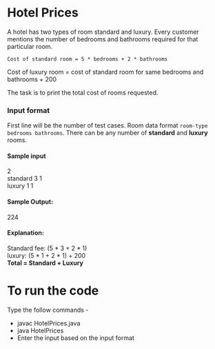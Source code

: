 # Hotel Prices 

A hotel has two types of room standard and luxury. Every customer mentions the number of bedrooms and bathrooms required for that particular room.

```Cost of standard room = 5 * bedrooms + 2 * bathrooms```

Cost of luxury room = cost of standard room for same bedrooms and bathrooms + 200


The task is to print the total cost of rooms requested.

### Input format
First line will be the number of test cases. Room data format `room-type bedrooms bathrooms`.
There can be any number of __standard__ and __luxury__ rooms.


#### Sample input 
2   
standard 3 1   
luxury 1 1   

#### Sample Output:
224

#### Explanation:
Standard fee: (5 * 3 + 2 * 1)   
luxury: (5 * 1 + 2 * 1) + 200   
__Total = Standard + Luxury__


# To run the code
Type the follow commands - 
- javac HotelPrices.java
- java HotelPrices
- Enter the input based on the input format